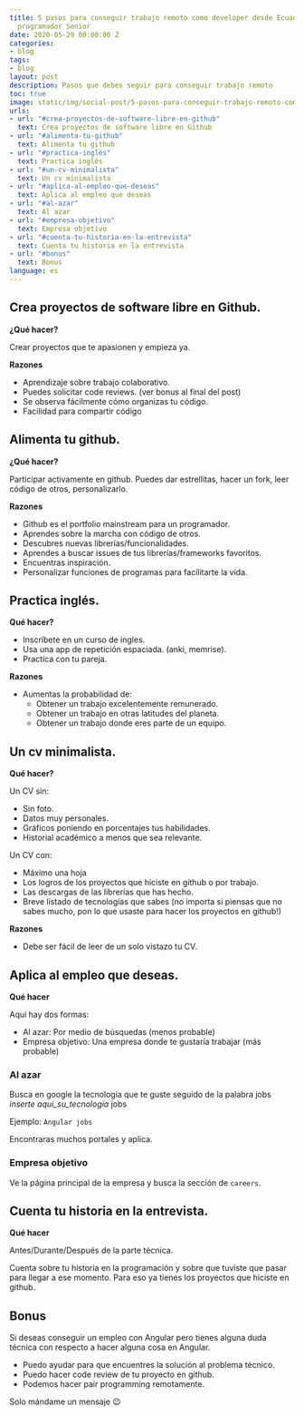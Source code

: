 ```yaml
---
title: 5 pasos para conseguir trabajo remoto como developer desde Ecuador sin ser
  programador Senior
date: 2020-05-29 00:00:00 Z
categories:
- blog
tags:
- blog
layout: post
description: Pasos que debes seguir para conseguir trabajo remoto
toc: true
image: static/img/social-post/5-pasos-para-conseguir-trabajo-remoto-como-developer-desde-Ecuador-sin-ser-programador-Senior.png
urls:
- url: "#crea-proyectos-de-software-libre-en-github"
  text: Crea proyectos de software libre en Github
- url: "#alimenta-tu-github"
  text: Alimenta tu github
- url: "#practica-inglés"
  text: Practica inglés
- url: "#un-cv-minimalista"
  text: Un cv minimalista
- url: "#aplica-al-empleo-que-deseas"
  text: Aplica al empleo que deseas
- url: "#al-azar"
  text: Al azar
- url: "#empresa-objetivo"
  text: Empresa objetivo
- url: "#cuenta-tu-historia-en-la-entrevista"
  text: Cuenta tu historia en la entrevista
- url: "#bonus"
  text: Bonus
language: es
---
```


## Crea proyectos de software libre en Github.

**¿Qué hacer?**

Crear proyectos que te apasionen y empieza ya.

**Razones**

- Aprendizaje sobre trabajo colaborativo.
- Puedes solicitar code reviews. (ver bonus al final del post)
- Se observa fácilmente cómo organizas tu código.
- Facilidad para compartir código

## Alimenta tu github.

**¿Qué hacer?**

Participar activamente en github. Puedes dar estrellitas, hacer un fork, leer código de otros, personalizarlo.

**Razones**

- Github es el portfolio mainstream para un programador.
- Aprendes sobre la marcha con código de otros.
- Descubres nuevas librerías/funcionalidades.
- Aprendes a buscar issues de tus librerías/frameworks favoritos.
- Encuentras inspiración.
- Personalizar funciones de programas para facilitarte la vida.

## Practica inglés.

**Qué hacer?**

- Inscríbete en un curso de ingles.
- Usa una app de repetición espaciada. (anki, memrise).
- Practíca con tu pareja.

**Razones**

- Aumentas la probabilidad de:
  - Obtener un trabajo excelentemente remunerado.
  - Obtener un trabajo en otras latitudes del planeta.
  - Obtener un trabajo donde eres parte de un equipo.

## Un cv minimalista.

**Qué hacer?**

Un CV sin:

- Sin foto.
- Datos muy personales.
- Gráficos poniendo en porcentajes tus habilidades.
- Historial académico a menos que sea relevante.

Un CV con:

- Máximo una hoja
- Los logros de los proyectos que hiciste en github o por trabajo.
- Las descargas de las librerías que has hecho.
- Breve listado de tecnologías que sabes (no importa si piensas que no sabes mucho, pon lo que usaste para hacer los proyectos en github!)

**Razones**

- Debe ser fácil de leer de un solo vistazo tu CV.

## Aplica al empleo que deseas.

**Qué hacer**

Aquí hay dos formas:

- Al azar: Por medio de búsquedas (menos probable)
- Empresa objetivo: Una empresa donde te gustaría trabajar (más probable)

### Al azar

Busca en google la tecnología que te guste seguido de la palabra jobs _inserte aquí_su_tecnología_ jobs

Ejemplo:
`Angular jobs`

Encontraras muchos portales y aplica.

### Empresa objetivo

Ve la página principal de la empresa y busca la sección de `careers`.

## Cuenta tu historia en la entrevista.

**Qué hacer**

Antes/Durante/Después de la parte técnica.

Cuenta sobre tu historia en la programación y sobre que tuviste que pasar para llegar a ese momento. Para eso ya tienes los proyectos que hiciste en github.

## Bonus

Si deseas conseguir un empleo con Angular pero tienes alguna duda técnica con respecto a hacer alguna cosa en Angular.

- Puedo ayudar para que encuentres la solución al problema técnico.
- Puedo hacer code review de tu proyecto en github.
- Podemos hacer pair programming remotamente.

Solo mándame un mensaje :wink:
